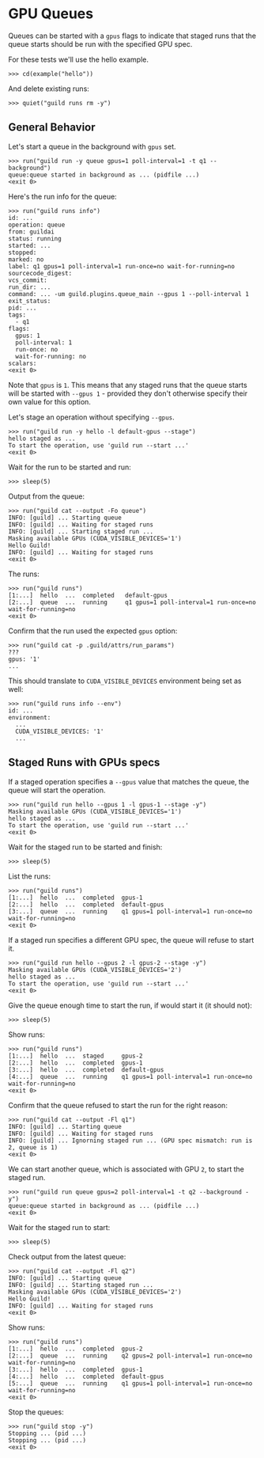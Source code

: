 # GPU Queues

Queues can be started with a `gpus` flags to indicate that staged runs
that the queue starts should be run with the specified GPU spec.

For these tests we'll use the hello example.

    >>> cd(example("hello"))

And delete existing runs:

    >>> quiet("guild runs rm -y")

## General Behavior

Let's start a queue in the background with `gpus` set.

    >>> run("guild run -y queue gpus=1 poll-interval=1 -t q1 --background")
    queue:queue started in background as ... (pidfile ...)
    <exit 0>

Here's the run info for the queue:

    >>> run("guild runs info")
    id: ...
    operation: queue
    from: guildai
    status: running
    started: ...
    stopped:
    marked: no
    label: q1 gpus=1 poll-interval=1 run-once=no wait-for-running=no
    sourcecode_digest:
    vcs_commit:
    run_dir: ...
    command: ... -um guild.plugins.queue_main --gpus 1 --poll-interval 1
    exit_status:
    pid: ...
    tags:
      - q1
    flags:
      gpus: 1
      poll-interval: 1
      run-once: no
      wait-for-running: no
    scalars:
    <exit 0>

Note that `gpus` is `1`. This means that any staged runs that the
queue starts will be started with `--gpus 1` - provided they don't
otherwise specify their own value for this option.

Let's stage an operation without specifying `--gpus`.

    >>> run("guild run -y hello -l default-gpus --stage")
    hello staged as ...
    To start the operation, use 'guild run --start ...'
    <exit 0>

Wait for the run to be started and run:

    >>> sleep(5)

Output from the queue:

    >>> run("guild cat --output -Fo queue")
    INFO: [guild] ... Starting queue
    INFO: [guild] ... Waiting for staged runs
    INFO: [guild] ... Starting staged run ...
    Masking available GPUs (CUDA_VISIBLE_DEVICES='1')
    Hello Guild!
    INFO: [guild] ... Waiting for staged runs
    <exit 0>

The runs:

    >>> run("guild runs")
    [1:...]  hello  ...  completed   default-gpus
    [2:...]  queue  ...  running     q1 gpus=1 poll-interval=1 run-once=no wait-for-running=no
    <exit 0>

Confirm that the run used the expected `gpus` option:

    >>> run("guild cat -p .guild/attrs/run_params")
    ???
    gpus: '1'
    ...

This should translate to `CUDA_VISIBLE_DEVICES` environment being set
as well:

    >>> run("guild runs info --env")
    id: ...
    environment:
      ...
      CUDA_VISIBLE_DEVICES: '1'
      ...

## Staged Runs with GPUs specs

If a staged operation specifies a `--gpus` value that matches the
queue, the queue will start the operation.

    >>> run("guild run hello --gpus 1 -l gpus-1 --stage -y")
    Masking available GPUs (CUDA_VISIBLE_DEVICES='1')
    hello staged as ...
    To start the operation, use 'guild run --start ...'
    <exit 0>

Wait for the staged run to be started and finish:

    >>> sleep(5)

List the runs:

    >>> run("guild runs")
    [1:...]  hello  ...  completed  gpus-1
    [2:...]  hello  ...  completed  default-gpus
    [3:...]  queue  ...  running    q1 gpus=1 poll-interval=1 run-once=no wait-for-running=no
    <exit 0>

If a staged run specifies a different GPU spec, the queue will refuse
to start it.

    >>> run("guild run hello --gpus 2 -l gpus-2 --stage -y")
    Masking available GPUs (CUDA_VISIBLE_DEVICES='2')
    hello staged as ...
    To start the operation, use 'guild run --start ...'
    <exit 0>

Give the queue enough time to start the run, if would start it (it
should not):

    >>> sleep(5)

Show runs:

    >>> run("guild runs")
    [1:...]  hello  ...  staged     gpus-2
    [2:...]  hello  ...  completed  gpus-1
    [3:...]  hello  ...  completed  default-gpus
    [4:...]  queue  ...  running    q1 gpus=1 poll-interval=1 run-once=no wait-for-running=no
    <exit 0>

Confirm that the queue refused to start the run for the right reason:

    >>> run("guild cat --output -Fl q1")
    INFO: [guild] ... Starting queue
    INFO: [guild] ... Waiting for staged runs
    INFO: [guild] ... Ignorning staged run ... (GPU spec mismatch: run is 2, queue is 1)
    <exit 0>

We can start another queue, which is associated with GPU `2`, to start
the staged run.

    >>> run("guild run queue gpus=2 poll-interval=1 -t q2 --background -y")
    queue:queue started in background as ... (pidfile ...)
    <exit 0>

Wait for the staged run to start:

    >>> sleep(5)

Check output from the latest queue:

    >>> run("guild cat --output -Fl q2")
    INFO: [guild] ... Starting queue
    INFO: [guild] ... Starting staged run ...
    Masking available GPUs (CUDA_VISIBLE_DEVICES='2')
    Hello Guild!
    INFO: [guild] ... Waiting for staged runs
    <exit 0>

Show runs:

    >>> run("guild runs")
    [1:...]  hello  ...  completed  gpus-2
    [2:...]  queue  ...  running    q2 gpus=2 poll-interval=1 run-once=no wait-for-running=no
    [3:...]  hello  ...  completed  gpus-1
    [4:...]  hello  ...  completed  default-gpus
    [5:...]  queue  ...  running    q1 gpus=1 poll-interval=1 run-once=no wait-for-running=no
    <exit 0>

Stop the queues:

    >>> run("guild stop -y")
    Stopping ... (pid ...)
    Stopping ... (pid ...)
    <exit 0>
